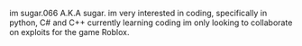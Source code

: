 im sugar.066 A.K.A sugar.
im very interested in coding, specifically in python, C# and C++
currently learning coding
im only looking to collaborate on exploits for the game Roblox.
